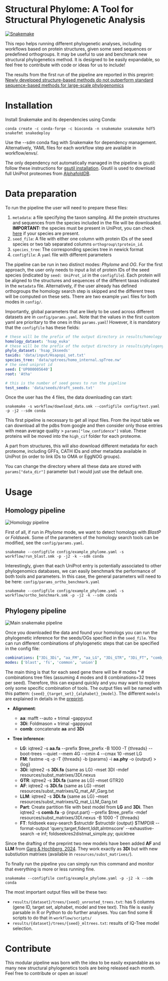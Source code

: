 # Structural Phylome: A Tool for Structural Phylogenetic Analysis
[![Snakemake](https://img.shields.io/badge/snakemake-≥8-brightgreen.svg)](https://snakemake.github.io)

This repo helps running different phylogenetic analyses, including workflows based on protein structures, given some seed sequences or predefined orthogroups. It may be useful to use and benchmark new structural phylogenetics method. It is designed to be easily expandable, so feel free to contribute with code or ideas for us to include!

The results from the first run of the pipeline are reported in this preprint: [Newly developed structure-based methods do not outperform standard sequence-based methods for large-scale phylogenomics](https://www.biorxiv.org/content/10.1101/2024.08.02.606352v1)

# Installation

Install Snakemake and its dependencies using Conda:

```
conda create -c conda-forge -c bioconda -n snakemake snakemake hdf5 snakefmt snakedeploy
```

Use the --sdm conda flag with Snakemake for dependency management. Alternatively, YAML files for each workflow step are available in workflow/envs/.

The only dependency not automatically managed in the pipeline is gsutil: follow these instructions for [gsutil installation](https://cloud.google.com/storage/docs/gsutil_install). Gsutil is used to download full UniProt proteomes from [AlphafoldDB](https://alphafold.ebi.ac.uk/).

# Data preparation

To run the pipeline the user will need to prepare these files:

1. `metadata`: a file specifying the taxon sampling. All the protein structures and sequences from the species included in the file will be downloaded. **IMPORTANT:** the species must be present in UniProt, you can check [here](https://ftp.uniprot.org/pub/databases/uniprot/current_release/knowledgebase/reference_proteomes/README) if your species are present.
2. `seed_file`: A file with either one column with protein IDs of the seed species or two tab separated columns `orthogroup\tprotein_id`.
3. `species_tree`: The corresponding species tree in newick format
4. `configfile`: A `yaml` file with different parameters

The pipeline can be run in two distinct modes: *Phylome* and *OG*. For the first approach, the user only needs to input a list of protein IDs of the seed species (indicated by `seed: UniProt_id` in the `configfile`). Each protein will be aligned to the structures and sequences of the different taxas indicated in the `metadata` file. Alternatively, if the user already has defined orthogroups the homology search step is skipped and the different trees will be computed on these sets. There are two example `yaml` files for both modes in `config/`.

Importantly, global parameters that are likely to be used across different datasets are in `config/params.yaml`. Note that the values in the first custom yaml are prioritary to the ones in this `params.yaml`! However, it is mandatory that the `configfile` has these fields:

```yaml
# these will be the prefix of the output directory in results/homology
homology_dataset: 'hsap_euka'
# these will be the prefix of the output directory in results/phylogeny
phylo_dataset: 'hsap_1kseeds'
taxids: 'data/input/Hsapopi_set.txt'
species_tree: 'data/sptrees/homo_internal.spTree.nw'
# the seed uniprot id
seed: ['UP000005640']
root: 'Atha'

# this is the number of seed genes to run the pipeline
test_seeds: 'data/seeds/draft_seeds.txt'
```

Once the user has the 4 files, the data downloading can start:

```
snakemake -s workflow/download_data.smk --configfile config/test.yaml -p -j2 --sdm conda
```

This first pipeline is necessary to get all input files. From the input table we can download all the pdbs from google and then consider only those entries with mean average quality > `params["low_confidence"]` value. These proteins will be moved into the `high_cif` folder for each proteome. 

A part from structures, this will also download different metadata for each proteome, including GFFs, CATH IDs and other metadata available in UniProt (in order to link IDs to OMA or EggNOG groups).

You can change the directory where all these data are stored with `params["data_dir"]` parameter but I would just use the default one.

# Usage

## Homology pipeline

![Homology pipeline](resources/dags/blast.png)

First of all, if run in *Phylome* mode, we want to detect homologs with *BlastP* or *Foldseek*. Some of the parameters of the homology search tools can be modified, see the `config/params.yaml`.

```
snakemake --configfile config/example_phylome.yaml -s workflow/run_blast.smk -p -j2 -k --sdm conda
```

Interestingly, given that each UniProt entry is potentially associated to other phylogenomics databases, we can easily benchmark the performance of both tools and parameters. In this case, the general parameters will need to be here: `config/params_ortho_benchmark.yaml`

```
snakemake --configfile config/example_phylome.yaml -s workflow/ortho_benchmark.smk -p -j2 -k --sdm conda
```

## Phylogeny pipeline

![Main snakemake pipeline](resources/dags/structpipe.png)

Once you downloaded the data and found your homologs you can run the phylogenetic inference for the seeds/OGs specified in the `seed_file`. You can run different combinations of phylogenetic steps that can be specified in the config file:

```yaml
combinations: ["3Di_3Di", "aa_FM", "aa_LG", "3Di_GTR", "3Di_FT", "comb_part", "3Di_LLM", "3Di_AF"] #, "3Di_FTPY"]
modes: ['blast', 'fs', 'common', 'union']
```

The main thing is that for each seed gene there will be # modes * # combinations tree files (assuming 4 modes and 8 combinations=32 trees per seed). Therefore, this can expand quickly and you may want to explore only some specific combination of tools. The output files will be named with this pattern: `{seed}_{target_set}_{alphabet}_{model}`. The different `models` are explained in details in the [preprint](https://www.biorxiv.org/content/10.1101/2024.08.02.606352v1). 

* **Alignment**: 
	* **aa**: mafft --auto + trimal -gappyout
	* **3Di**: Foldmason + trimal -gappyout
	* **comb**: concatenate **aa** and **3Di**

* **Tree inference**:
	* **LG**: iqtree2 -s **aa.fa** --prefix $tree_prefix -B 1000 -T {threads} --boot-trees --quiet --mem 4G --cmin 4 --cmax 10 –mset LG
	* **FM**: fastme -q -p -T {threads} -b {params} -i **aa.phy** -o {output} > {log}
	* **3Di**: iqtree2 -s **3Di.fa** {same as LG} –mset 3DI -mdef resources/subst_matrixes/3DI.nexus
	* **GTR**: iqtree2 -s **3Di.fa** {same as LG} –mset GTR20
	* **AF**: iqtree2 -s **3Di.fa** {same as LG} –mset resources/subst_matrixes/Q_mat_AF_Garg.txt
	* **LLM**: iqtree2 -s **3Di.fa** {same as LG} –mset resources/subst_matrixes/Q_mat_LLM_Garg.txt
	* **Part**: Create partition file with best model from **LG** and **3Di**. Then
		iqtree2 -s **comb.fa** -p {input.part} --prefix $tree_prefix -mdef resources/subst_matrixes/3DI.nexus -B 1000 -T {threads}
	* **FT**: foldseek easy-search $structdir $structdir {output} $TMPDIR --format-output 'query,target,fident,lddt,alntmscore' --exhaustive-search -e inf; foldseekres2distmat_simple.py; quicktree

Since the drafting of the preprint two new models have been added **AF** and **LLM** from [Garg & Hochberg, 2024](https://www.biorxiv.org/content/10.1101/2024.09.19.613819v3). They work exactly as **3Di** but with new substiution matrixes (available in `resources/subst_matrixes/`).

To finally run the pipeline you can simply run this command and monitor that everything is more or less running fine.

```
snakemake --configfile config/example_phylome.yaml -p -j2 -k --sdm conda
```

The most important output files will be these two: 

* `results/{dataset}/trees/{seed}_unrooted_trees.txt`: has 5 columns (gene ID, target set, alphabet, model and tree text). This file is easily parsable in R or Python to do further analyses. You can find some R scripts to do that in `workflow/scripts/` 
* `results/{dataset}/trees/{seed}_mltrees.txt`: results of IQ-Tree model selection. 

# Contribute

This modular pipeline was born with the idea to be easily expandable as so many new structural phylogenetics tools are being released each month. Feel free to contribute or open an issue!